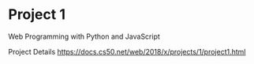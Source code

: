 # Project 1

Web Programming with Python and JavaScript

Project Details
https://docs.cs50.net/web/2018/x/projects/1/project1.html
